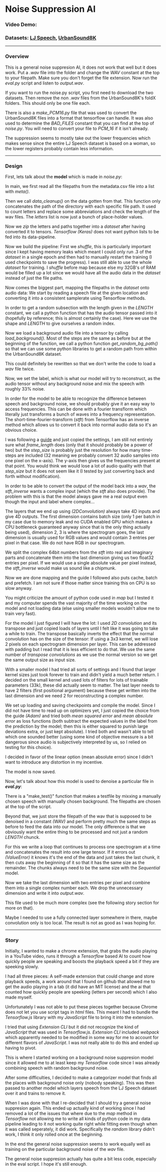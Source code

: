 # **Noise Suppression AI**
### **Video Demo:**  <URL HERE>
### **Datasets: [LJ Speech](https://keithito.com/LJ-Speech-Dataset/), [UrbanSound8K](https://urbansounddataset.weebly.com/download-urbansound8k.html)**
----
### **Overview**
This is a general noise suppresion AI, it does not work that well but it does work. Put a *.wav* file into the folder and change the *WAV* constant at the top to your filepath. Make sure you don't forget the file extension. Now run the *eval.py* script and listen to *output.wav*.

If you want to run the noise.py script, you first need to download the two datasets. Then remove the non *.wav* files from the UrbanSound8K's foldX folders. This should only be one file each.

There is also a *make_PCM16.py* file that was used to convert the UrbanSound8K files into a format that tensorflow can handle. It was also used to determine the *BAD_FILES* constant that you can find at the top of *noise.py*. You will need to convert your file to *PCM_16* if it isn't already.

The suppression seems to mostly take out the lower frequencies which makes sense since the entire LJ Speech dataset is based on a woman, so the lower registers probably contain less information.

-------

### **Design**

First, lets talk about the **model** which is made in *noise.py*:

In main, we first read all the filepaths from the metadata.csv file into a list with *meta()*.

Then we call *data_cleanup()* on the data gotten from that. This function only concatenates the path of the directory with each specific file path. It used to count letters and replace some abbreviations and check the length of the wav files. The *letters* list is now just a bunch of place-holder values.

Now we *zip* the letters and paths together into a *dataset* after having converted it to tensors. *Tensorflow* *(Keras)* does not want python lists to be fed into its data-pipeline.

Now we build the pipeline: First we *shuffle*, this is particularly important since I kept having memory leaks which meant I could only run .3 of the *dataset* in a single epoch and then had to manually restart the training (I used checkpoints to save the progress). I was still able to use the whole *dataset* for training. I *shuffle* before map because else my 32GB's of RAM would be filled up a lot since we would have all the audio data in the *dataset* instead of just the file paths.

Now comes the biggest part, mapping the filepaths in the *dataset* onto audio data: We start by reading a speech file at the given location and converting it into a consistent samplerate using Tensorflow methods.

In order to get a random subsection with the length given in the *LENGTH* constant, we call a python function that has the audio tensor passed into it (hopefully by reference; this is almost certainly the case). Here we use the shape and *LENGTH* to give ourselves a random index.

Now we load a background audio file into a tensor by calling *load_background()*. Most of the steps are the same as before but at the beginning of the function, we call a python function *get_random_bg_path()* so that we can use some python libraries to get a random path from within the UrbanSound8K dataset.

This could definitely be rewritten so that we don't write the code to load a *wav* file twice.

Now, we set the label, which is what our model will try to reconstruct, as the audio tensor without any background noise and mix the speech with roughly 33% noise.

In order for the model to be able to recognize the difference between speech and background noise, we should probably give it an easy way to access frequencies. This can be done with a fourier transflorm which literally just transforms a bunch of waves into a frequency representation. The short-time-fourier-transform (*stft*) from Tensorflow has an inverse method which allows us to convert it back into normal audio data so it's an obvious choice.

I was following a [guide](https://www.youtube.com/watch?v=ZLIPkmmDJAc) and just copied the settings, I am still not entirely sure what *frame_length* does (only that it should probably be a power of two) but the *step_size* is probably just the resolution for how many time-steps are included (32 meaning we probably convert 32 audio samples into one pixel on the x-axis). The y-axis then gives us the frequencies present at that point. You would think we would lose a lot of audio quality with that *step_size* but it does not seem like it (I tested by just converting back and forth without modification).

In order to be able to convert the output of the model back into a *wav*, the *stft_inverse* wants a complex input (which the *stft* also does provide). The problem with this is that the model always gave me a real output even though the input and label where complex...

The layers that we end up using *(2DConvolution)* always take 4D inputs and give 4D outputs. The first dimension contains batch size (only 1 per batch in my case due to memory leak and no CUDA enabled GPU which makes a CPU bottleneck guaranteed anyway since that is the only thing actually being used), dimension 2, 3 is where the spectrogram goes, the last dimension is usually used for RGB values and would contain 3 entries per pixel in that case. We do not have RGB in our spectrogram.

We split the complex 64bit numbers from the *stft* into real and imaginary parts and concatenate them into the last dimension giving us two float32 entries per pixel. If we would use a single absolute value per pixel instead, the *stft_inverse* would make us sound like a chipmunk.

Now we are done mapping and the guide I followed also puts cache, batch and prefetch. I am not sure if those matter since training this on CPU is so slow anyway.

You might criticize the amount of python code used in *map* but I tested it and my computer spends the vast majority of the time working on the model and not loading data (else using smaller models wouldn't allow me to train very fast).

For the model I just figured I will have the lot: I used *2D convolution* and its transpose and just copied loads of layers until I felt like it was going to take a while to train. The transpose basically inverts the effect that the normal convolution has on the size of the tensor: If using a 3x3 kernel, we will lose 2 pixels on each spectrogram dimension per layer. This can be addressed with padding but I read that it is less efficient to do that. We use the same number of *transpose convolutions* as we use the normal version so we get the same output size as input size.

With a smaller model I had tried all sorts of settings and I found that larger kernel sizes just took forever to train and didn't yield a much better return. I decided on the small kernel and used lots of filters for lots of trainable parameters (33k), these did actually seem to matter. The last layer needs to have 2 filters (first positional argument) because these get written into the last dimension and we need 2 for reconstructing a complex number.

We set up loading and saving checkpoints and compile the model. Since I did not have time to read up on optimizers yet, I just copied the choice from the guide *(Adam)* and tried both *mean squared error* and *mean absolute error* as loss functions (both subtract the expected values in the label from the prediction by the model; then this is either squared to punish large deviations extra, or just kept absolute). I tried both and wasn't able to tell which one sounded better (using some kind of objective messure is a bit dangerous since audio is subjectively interpreted by us, so I relied on testing for this choice).

I decided in favor of the linear option (mean absolute error) since I didn't want to introduce any distortion in my incentive.

The model is now saved.

Now, let's talk about how this model is used to denoise a particular file in ***eval.py***:

There is a "make_test()" function that makes a testfile by mixxing a manually chosen speech with manually chosen background. The filepaths are chosen at the top of the script.

Beyond that, we just store the filepath of the wav that is supposed to be denoised in a constant *(WAV)* and perform pretty much the same steps as before to feed the data into our model. The only difference is that we obviously want the entire thing to be processed and not just a random *LENGTH* chunck.

For this we write a loop that continues to process one spectrogram at a time and concatenates the result into one large tensor. If it errors out *(ValueError)* it knows it's the end of the data and just takes the last chunk, it then cuts away the beginning of it so that it has the same size as the remainder. The chunks always need to be the same size with the *Sequential* model.

Now we take the last dimension with two entries per pixel and combine them into a single complex number each. We drop the unnecessary dimension and write it into *output.wav*.

This file used to be much more complex (see the following story section for more on that).

Maybe I needed to use a fully connected layer somewhere in there, maybe convolution only is too local. The result is not as good as I was hoping for.

--------

### **Story**
Initially, I wanted to make a chrome extension, that grabs the audio playing in a YouTube video, runs it through a *Tensorflow* based AI to count how quickly people are speaking and boosts the playback speed a bit if they are speeking slowly.

I had all three pieces: A self-made extension that could change and store playback speeds, a work around that I found on github that allowed me to get the audio playing in a tab (it did have an MIT license) and the ai that counted how quickly people are speeking (letters per second) which I also made myself.

Unfortunately I was not able to put these pieces together because Chrome does not let you use script tags in *html* files. This meant I had to bundle the *Tensorflow.js* library with my *JavaScript* file to bring it into the extension.

I tried that using *Extension CLI* but it did not recognize the kind of *JavaScript* that was used in *Tensorflow.js*. *Extension CLI* included *webpack* which apparently needed to be modified in some way for me to account for different flavors of *JavaScript*. I was not really able to do this and ended up having to pivot.

This is where I started working on a background noise suppresion model since it allowed me to at least keep my *Tensorflow* code since I was already combining speech with random background noise.

After some difficulties, I decided to make a categorizer model that finds all the places with background noise only (nobody speaking). This was then passed to another model which layers speech from the LJ Speech dataset over it and trains to remove it.

When I was done with that I re-decided that I should try a general noise suppresion again. This ended up actually kind of working since I had removed a lot of the issues that where due to the *map* method in *Tensorflow* not allowing me to write all kinds of python code in my data pipeline leading to it not working quite right while fitting even though when it was called seperately, it did work. Specifically the *random* library didn't work, I think it only rolled once at the beginning.

In the end the general noise suppression seems to work equally well as training on the particular background noise of the *wav* file.

The general noise suppresion actually has quite a bit less code, especially in the eval script. I hope it's still enough.